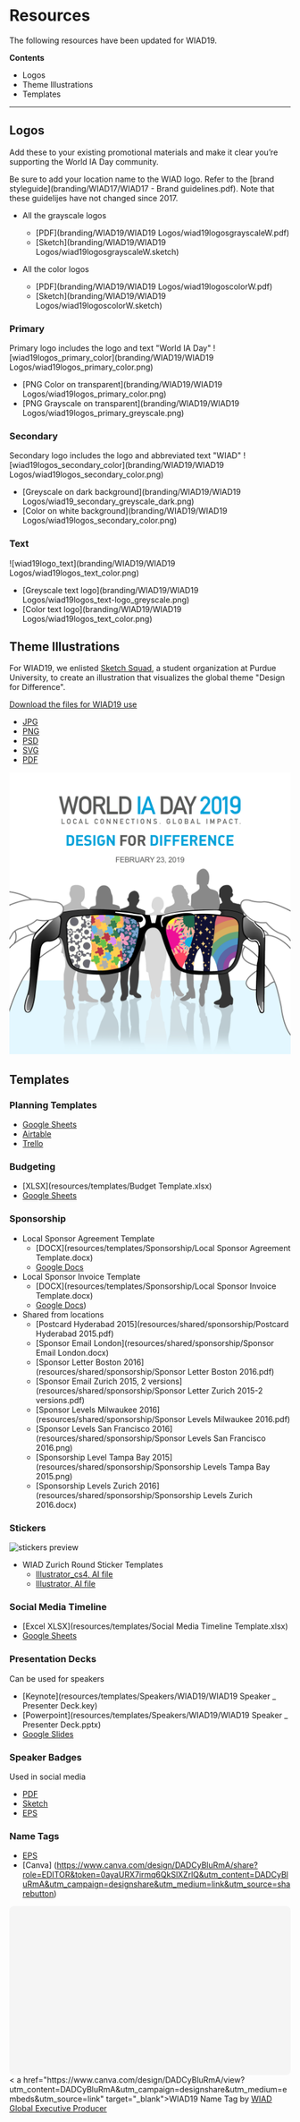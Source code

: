 # Resources

The following resources have been updated for WIAD19.

**Contents**
- Logos
- Theme Illustrations
- Templates

---

## Logos

Add these to your existing promotional materials and make it clear you’re supporting the World IA Day community.

Be sure to add your location name to the WIAD logo. Refer to the [brand styleguide](branding/WIAD17/WIAD17 - Brand guidelines.pdf). Note that these guidelijes have not changed since 2017.

- All the grayscale logos
  - [PDF](branding/WIAD19/WIAD19 Logos/wiad19logosgrayscaleW.pdf)
  - [Sketch](branding/WIAD19/WIAD19 Logos/wiad19logosgrayscaleW.sketch)

- All the color logos
  - [PDF](branding/WIAD19/WIAD19 Logos/wiad19logoscolorW.pdf)
  - [Sketch](branding/WIAD19/WIAD19 Logos/wiad19logoscolorW.sketch)

### Primary
Primary logo includes the logo and text "World IA Day"
![wiad19logos_primary_color](branding/WIAD19/WIAD19 Logos/wiad19logos_primary_color.png)
- [PNG Color on transparent](branding/WIAD19/WIAD19 Logos/wiad19logos_primary_color.png)
- [PNG Grayscale on transparent](branding/WIAD19/WIAD19 Logos/wiad19logos_primary_greyscale.png)

### Secondary
Secondary logo includes the logo and abbreviated text "WIAD"
![wiad19logos_secondary_color](branding/WIAD19/WIAD19 Logos/wiad19logos_secondary_color.png)
- [Greyscale on dark background](branding/WIAD19/WIAD19 Logos/wiad19_secondary_greyscale_dark.png)
- [Color on white background](branding/WIAD19/WIAD19 Logos/wiad19logos_secondary_color.png)

### Text
![wiad19logo_text](branding/WIAD19/WIAD19 Logos/wiad19logos_text_color.png)
- [Greyscale text logo](branding/WIAD19/WIAD19 Logos/wiad19logos_text-logo_greyscale.png)
- [Color text logo](branding/WIAD19/WIAD19 Logos/wiad19logos_text_color.png)

## Theme Illustrations
For WIAD19, we enlisted [Sketch Squad](https://www.facebook.com/SketchSquad123/), a student organization at Purdue University, to create an illustration that visualizes the global theme "Design for Difference".

[Download the files for WIAD19 use](branding/WIAD19/WIAD19_theme_illustration.zip)
- [JPG](branding/WIAD19/WIAD19_theme_illustration/WIAD19_designfordifference.jpg)
- [PNG](branding/WIAD19/WIAD19_theme_illustration/WIAD19_designfordifference.png)
- [PSD](branding/WIAD19/WIAD19_theme_illustration/WIAD19_designfordifference.psd)
- [SVG](branding/WIAD19/WIAD19_theme_illustration/WIAD19_designfordifference.svg)
- [PDF](branding/WIAD19/WIAD19_theme_illustration/WIAD19_designfordifference.pdf)

![WIAD19_theme_illustration created by SketchSquad](branding/WIAD19/WIAD19_theme_illustration/WIAD19_designfordifference.png)


## Templates

### Planning Templates
- [Google Sheets](https://docs.google.com/spreadsheets/d/1UhHgN5sBw4mg1OFH4Om9L_H7WkYimvYdTvfjwkuryj0/edit?usp=sharing)
- [Airtable](https://airtable.com/shr9Duzt4BGyMnFqB)
- [Trello](https://trello.com/b/G89JhAqo)

### Budgeting
- [XLSX](resources/templates/Budget Template.xlsx)
- [Google Sheets](https://drive.google.com/open?id=1xzoZakOEnPWtNcXJGPXyeMr4FBkduF_fV-FPRmWLHOA)

### Sponsorship
- Local Sponsor Agreement Template
  - [DOCX](resources/templates/Sponsorship/Local Sponsor Agreement Template.docx)
  - [Google Docs](https://drive.google.com/open?id=1sLRu-6qQ8ayuO58EVBRcrQEpnpy6aAMmOuZqDNEa5KA)
- Local Sponsor Invoice Template
  - [DOCX](resources/templates/Sponsorship/Local Sponsor Invoice Template.docx)
  - [Google Docs](https://drive.google.com/open?id=1vyTt7ob5eDKWHPVeeJGFl1YZOycsyEn-b9jo-3iTMSQ))
- Shared from locations
    - [Postcard Hyderabad 2015](resources/shared/sponsorship/Postcard Hyderabad 2015.pdf)
    - [Sponsor Email London](resources/shared/sponsorship/Sponsor Email London.docx)
    - [Sponsor Letter Boston 2016](resources/shared/sponsorship/Sponsor Letter Boston 2016.pdf)
    - [Sponsor Email Zurich 2015, 2 versions](resources/shared/sponsorship/Sponsor Letter Zurich 2015-2 versions.pdf)
    - [Sponsor Levels Milwaukee 2016](resources/shared/sponsorship/Sponsor Levels Milwaukee 2016.pdf)
    - [Sponsor Levels San Francisco 2016](resources/shared/sponsorship/Sponsor Levels San Francisco 2016.png)
    - [Sponsorship Level Tampa Bay 2015](resources/shared/sponsorship/Sponsorship Levels Tampa Bay 2015.png)
    - [Sponsorship Levels Zurich 2016](resources/shared/sponsorship/Sponsorship Levels Zurich 2016.docx)

### Stickers
![stickers preview](https://drive.google.com/open?id=0BxSSYaHvRUf1UVRCazJUR2g1LXM)
- WIAD Zurich Round Sticker Templates
  - [Illustrator_cs4, AI file](https://drive.google.com/open?id=0BxSSYaHvRUf1YUhGQzRTVTJVYTA)
  - [Illustrator, AI file](https://drive.google.com/open?id=0BxSSYaHvRUf1elQtUk5CaGh3QVU)

### Social Media Timeline
- [Excel XLSX](resources/templates/Social Media Timeline Template.xlsx)
- [Google Sheets](https://docs.google.com/spreadsheets/d/1CUj-dDC5GT_jNJiF0Ij9YwjespKvM_pVVtdpxL_Xjqk/edit?usp=sharing)

### Presentation Decks
Can be used for speakers
- [Keynote](resources/templates/Speakers/WIAD19/WIAD19 Speaker _ Presenter Deck.key)
- [Powerpoint](resources/templates/Speakers/WIAD19/WIAD19 Speaker _ Presenter Deck.pptx)
- [Google Slides](https://docs.google.com/presentation/d/1731ppMLXU9RWSaIsqNwo9BAzLCzerRTyf35tcrYtqUk/edit?usp=sharing)

### Speaker Badges
Used in social media
- [PDF](resources/templates/Speakers/WIAD19/WIAD19-SOCIAL_SQUARE_SPEAKER.pdf)
- [Sketch](resources/templates/Speakers/WIAD19/WIAD19-SOCIAL_SQUARE_SPEAKER.sketch)
- [EPS](resources/templates/Speakers/WIAD19/WIAD19-SOCIAL_SQUARE_SPEAKER.eps)

### Name Tags
- [EPS](resources/templates/WIAD_NAMETAGS.eps)
- [Canva] (https://www.canva.com/design/DADCyBluRmA/share?role=EDITOR&token=0ayaURX7irmq6QkSlXZrlQ&utm_content=DADCyBluRmA&utm_campaign=designshare&utm_medium=link&utm_source=sharebutton)

<div class="canva-embed" data-height-ratio="0.5882" data-design-id="DADCyBluRmA" style="padding:58.81999999999999% 5px 5px 5px;background:rgba(0,0,0,0.03);border-radius:8px;"></div>
<script async src="https://sdk.canva.com/v1/embed.js"></script>< a href="https://www.canva.com/design/DADCyBluRmA/view?utm_content=DADCyBluRmA&utm_campaign=designshare&utm_medium=embeds&utm_source=link" target="_blank">WIAD19 Name Tag</a> by <a href="https://www.canva.com/producer95?utm_campaign=designshare&utm_medium=embeds&utm_source=link" target="_blank">WIAD Global Executive Producer</a>

